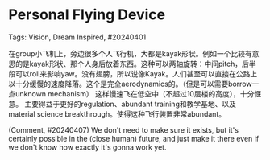 # Personal Flying Device

Tags: Vision, Dream Inspired, #20240401

在group小飞机上，旁边很多个人飞行机，大都是kayak形状。例如一个比较有意思的是kayak形状、那个人身后放着东西。这种可以两轴旋转：中间pitch，后半段可以roll来影响yaw。没有翅膀，所以说像Kayak。人们甚至可以直接在公路上以十分缓慢的速度降落。这个是完全aerodynamics的。（但是可以需要borrow一点unknown mechanism）
这样慢速飞在低空中（不超过10层楼的高度），十分惬意。
主要得益于更好的regulation、abundant training和教学基地、以及material science breakthrough。使得这种飞行装置非常abundant。

(Comment, #20240407) We don't need to make sure it exists, but it's certainly possible in the (close human) future, and just make it there even if we don't know how exactly it's gonna work yet.